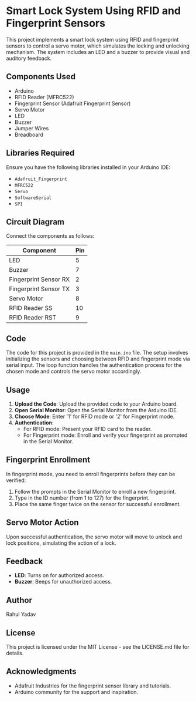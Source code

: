 # Smart Lock System Using RFID and Fingerprint Sensors

This project implements a smart lock system using RFID and fingerprint sensors to control a servo motor, which simulates the locking and unlocking mechanism. The system includes an LED and a buzzer to provide visual and auditory feedback.

## Components Used

- Arduino
- RFID Reader (MFRC522)
- Fingerprint Sensor (Adafruit Fingerprint Sensor)
- Servo Motor
- LED
- Buzzer
- Jumper Wires
- Breadboard

## Libraries Required

Ensure you have the following libraries installed in your Arduino IDE:
- `Adafruit_Fingerprint`
- `MFRC522`
- `Servo`
- `SoftwareSerial`
- `SPI`

## Circuit Diagram

Connect the components as follows:

| Component | Pin |
|-----------|-----|
| LED | 5 |
| Buzzer | 7 |
| Fingerprint Sensor RX | 2 |
| Fingerprint Sensor TX | 3 |
| Servo Motor | 8 |
| RFID Reader SS | 10 |
| RFID Reader RST | 9 |

## Code

The code for this project is provided in the `main.ino` file. The setup involves initializing the sensors and choosing between RFID and fingerprint mode via serial input. The loop function handles the authentication process for the chosen mode and controls the servo motor accordingly.

## Usage

1. **Upload the Code**: Upload the provided code to your Arduino board.
2. **Open Serial Monitor**: Open the Serial Monitor from the Arduino IDE.
3. **Choose Mode**: Enter '1' for RFID mode or '2' for Fingerprint mode.
4. **Authentication**:
   - For RFID mode: Present your RFID card to the reader.
   - For Fingerprint mode: Enroll and verify your fingerprint as prompted in the Serial Monitor.

## Fingerprint Enrollment

In fingerprint mode, you need to enroll fingerprints before they can be verified:
1. Follow the prompts in the Serial Monitor to enroll a new fingerprint.
2. Type in the ID number (from 1 to 127) for the fingerprint.
3. Place the same finger twice on the sensor for successful enrollment.

## Servo Motor Action

Upon successful authentication, the servo motor will move to unlock and lock positions, simulating the action of a lock.

## Feedback

- **LED**: Turns on for authorized access.
- **Buzzer**: Beeps for unauthorized access.

## Author

Rahul Yadav

## License

This project is licensed under the MIT License - see the LICENSE.md file for details.

## Acknowledgments

- Adafruit Industries for the fingerprint sensor library and tutorials.
- Arduino community for the support and inspiration.

